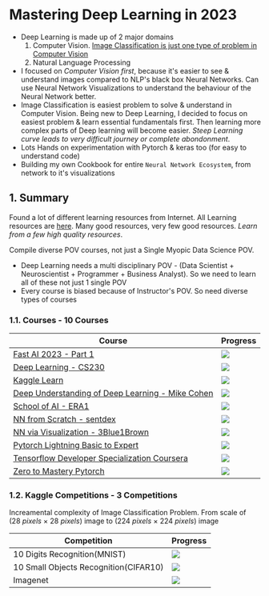 # Mastering Deep Learning in 2023

- Deep Learning is made up of 2 major domains
  1. Computer Vision. [Image Classification is just one type of problem in Computer Vision](https://assets-global.website-files.com/5d7b77b063a9066d83e1209c/6124a3554942a64e5edd7f20_Classification%20Detection.png)
  2. Natural Language Processing
- I focused on *Computer Vision first*, because it's easier to see & understand images compared to NLP's black box Neural Networks. Can use Neural Network Visualizations to understand the behaviour of the Neural Network better.
- Image Classification is easiest problem to solve & understand in Computer Vision. Being new to Deep Learning, I decided to focus on easiest problem & learn essential fundamentals first. Then learning more complex parts of Deep learning will become easier. *Steep Learning curve leads to very difficult journey or complete abondonment*.
- Lots Hands on experimentation with Pytorch & keras too (for easy to understand code)
- Building my own Cookbook for entire `Neural Network Ecosystem`, from network to it's visualizations

## 1. Summary

Found a lot of different learning resources from Internet. All Learning resources are [here](https://learn-ai-with-ajinkya.notion.site/learn-ai-with-ajinkya/Deep-Learning-Resources-Learning-Plan-Status-efc3c470f9ef495faf95dafd015ed810). Many good resources, very few good resources. *Learn from a few high quality resources*. 



Compile diverse POV courses, not just a Single Myopic Data Science POV.

- Deep Learning needs a multi disciplinary POV - (Data Scientist + Neuroscientist + Programmer + Business Analyst). So we need to learn all of these not just 1 single POV
- Every course is biased because of Instructor's POV. So need diverse types of courses

### 1.1. Courses - 10 Courses


| Course                                                                                                          | Progress                           |
| ----------------------------------------------------------------------------------------------------------------- | ------------------------------------ |
| [Fast AI 2023 - Part 1](./Courses/FastAI_Practical_Deep_Learning_Jeremy_Howard.md)                              | ![](https://geps.dev/progress/01)  |
| [Deep Learning - CS230](./Courses/CS230_Deep_Learning_Specialization_Andrew_Ng.md)                              | ![](https://geps.dev/progress/45)  |
| [Kaggle Learn](./Courses/Kaggle_Learn.md)                                                                       | ![](https://geps.dev/progress/100) |
| [Deep Understanding of Deep Learning - Mike Cohen](./Courses/Deep_Understanding_of_Deep_Learning_Mike_Cohen.md) | ![](https://geps.dev/progress/30)  |
| [School of AI - ERA1](./Courses/ERA1_School_Of_AI.md)                                                           | ![](https://geps.dev/progress/40)  |
| [NN from Scratch - sentdex](./Courses/Neural_Networks_from_Scratch_sentdex.md)                                  | ![](https://geps.dev/progress/80)  |
| [NN via Visualization - 3Blue1Brown](./Courses/Neural_Networks_via_Visualization_3Blue1Brown.md)                | ![](https://geps.dev/progress/80)  |
| [Pytorch Lightning Basic to Expert](./Courses/Pytorch_Lightning_Level_Up_Basic_to_Expert.md)                    | ![](https://geps.dev/progress/30)  |
| [Tensorflow Developer Specialization Coursera](./Courses/Tensorflow_Developer_Certificate_Specialization.md)    | ![](https://geps.dev/progress/30)  |
| [Zero to Mastery Pytorch](./Courses/Zero_to_mastery_Tensorflow.md)                                              | ![](https://geps.dev/progress/40)  |

### 1.2. Kaggle Competitions - 3 Competitions

Increamental complexity of Image Classification Problem. From scale of $(28\ pixels\ \times \ 28\ pixels)$  image to $(224\ pixels\ \times \ 224\ pixels)$ image


| Competition                           | Progress                           |
| --------------------------------------- | ------------------------------------ |
| 10 Digits Recognition(MNIST)          | ![](https://geps.dev/progress/100) |
| 10 Small Objects Recognition(CIFAR10) | ![](https://geps.dev/progress/100) |
| Imagenet                              | ![](https://geps.dev/progress/40)  |
